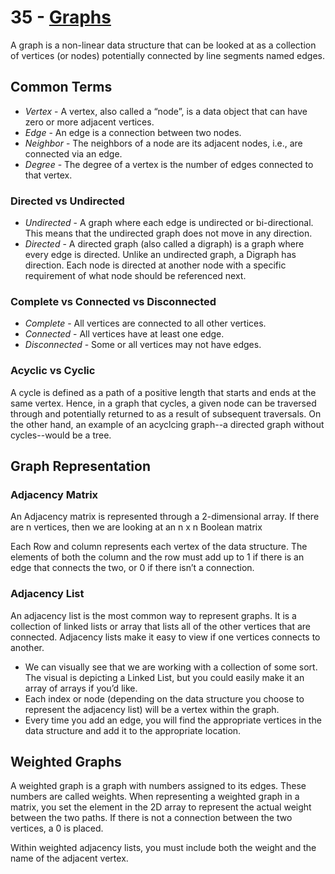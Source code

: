 # 35 - [Graphs](https://codefellows.github.io/common_curriculum/data_structures_and_algorithms/Code_401/class-35/resources/graphs.html)

A graph is a non-linear data structure that can be looked at as a collection of vertices (or nodes) potentially connected by line segments named edges.

## Common Terms

- *Vertex* - A vertex, also called a “node”, is a data object that can have zero or more adjacent vertices.
- *Edge* - An edge is a connection between two nodes.
- *Neighbor* - The neighbors of a node are its adjacent nodes, i.e., are connected via an edge.
- *Degree* - The degree of a vertex is the number of edges connected to that vertex.

### Directed vs Undirected

- *Undirected* - A graph where each edge is undirected or bi-directional. This means that the undirected graph does not move in any direction.
- *Directed* - A directed graph (also called a digraph) is a graph where every edge is directed. Unlike an undirected graph, a Digraph has direction. Each node is directed at another node with a specific requirement of what node should be referenced next.

### Complete vs Connected vs Disconnected

- *Complete* - All vertices are connected to all other vertices.
- *Connected* - All vertices have at least one edge.
- *Disconnected* - Some or all vertices may not have edges.

### Acyclic vs Cyclic

A cycle is defined as a path of a positive length that starts and ends at the same vertex. Hence, in a graph that cycles, a given node can be traversed through and potentially returned to as a result of subsequent traversals. On the other hand, an example of an acyclcing graph--a directed graph without cycles--would be a tree.

## Graph Representation

### Adjacency Matrix

An Adjacency matrix is represented through a 2-dimensional array. If there are n vertices, then we are looking at an n x n Boolean matrix

Each Row and column represents each vertex of the data structure. The elements of both the column and the row must add up to 1 if there is an edge that connects the two, or 0 if there isn’t a connection.

### Adjacency List

An adjacency list is the most common way to represent graphs. It is a collection of linked lists or array that lists all of the other vertices that are connected. Adjacency lists make it easy to view if one vertices connects to another.

- We can visually see that we are working with a collection of some sort. The visual is depicting a Linked List, but you could easily make it an array of arrays if you’d like.
- Each index or node (depending on the data structure you choose to represent the adjacency list) will be a vertex within the graph.
- Every time you add an edge, you will find the appropriate vertices in the data structure and add it to the appropriate location.

## Weighted Graphs

A weighted graph is a graph with numbers assigned to its edges. These numbers are called weights. When representing a weighted graph in a matrix, you set the element in the 2D array to represent the actual weight between the two paths. If there is not a connection between the two vertices, a 0 is placed.

Within weighted adjacency lists, you must include both the weight and the name of the adjacent vertex.
